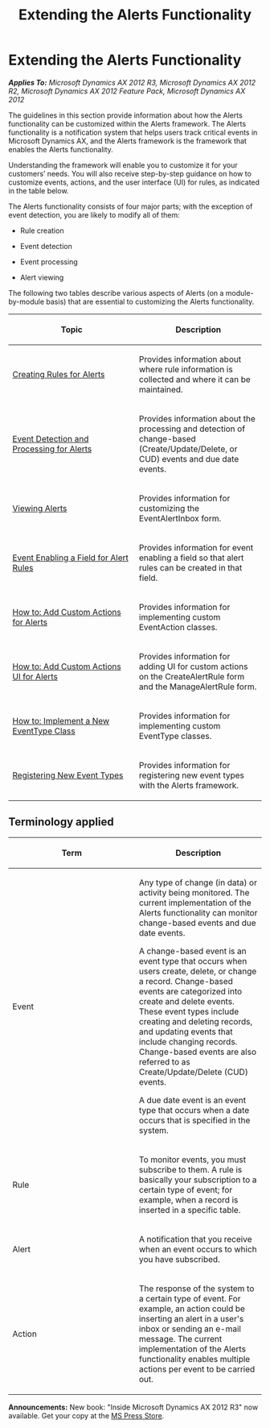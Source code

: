 ﻿---
title: Extending the Alerts Functionality
TOCTitle: Alerts
ms:assetid: 707ea7b9-5092-40cc-b49b-dd2b1fdfaf81
ms:mtpsurl: https://msdn.microsoft.com/en-us/library/Aa673670(v=AX.60)
ms:contentKeyID: 35244915
ms.date: 05/18/2015
mtps_version: v=AX.60
---

# Extending the Alerts Functionality 


_**Applies To:** Microsoft Dynamics AX 2012 R3, Microsoft Dynamics AX 2012 R2, Microsoft Dynamics AX 2012 Feature Pack, Microsoft Dynamics AX 2012_

The guidelines in this section provide information about how the Alerts functionality can be customized within the Alerts framework. The Alerts functionality is a notification system that helps users track critical events in Microsoft Dynamics AX, and the Alerts framework is the framework that enables the Alerts functionality.

Understanding the framework will enable you to customize it for your customers’ needs. You will also receive step-by-step guidance on how to customize events, actions, and the user interface (UI) for rules, as indicated in the table below.

The Alerts functionality consists of four major parts; with the exception of event detection, you are likely to modify all of them:

  - Rule creation

  - Event detection

  - Event processing

  - Alert viewing

The following two tables describe various aspects of Alerts (on a module-by-module basis) that are essential to customizing the Alerts functionality.

<table>
<colgroup>
<col style="width: 50%" />
<col style="width: 50%" />
</colgroup>
<thead>
<tr class="header">
<th><p>Topic</p></th>
<th><p>Description</p></th>
</tr>
</thead>
<tbody>
<tr class="odd">
<td><p><a href="creating-rules-for-alerts.md">Creating Rules for Alerts</a></p></td>
<td><p>Provides information about where rule information is collected and where it can be maintained.</p></td>
</tr>
<tr class="even">
<td><p><a href="event-detection-and-processing-for-alerts.md">Event Detection and Processing for Alerts</a></p></td>
<td><p>Provides information about the processing and detection of change-based (Create/Update/Delete, or CUD) events and due date events.</p></td>
</tr>
<tr class="odd">
<td><p><a href="viewing-alerts.md">Viewing Alerts</a></p></td>
<td><p>Provides information for customizing the EventAlertInbox form.</p></td>
</tr>
<tr class="even">
<td><p><a href="event-enabling-a-field-for-alert-rules.md">Event Enabling a Field for Alert Rules</a></p></td>
<td><p>Provides information for event enabling a field so that alert rules can be created in that field.</p></td>
</tr>
<tr class="odd">
<td><p><a href="how-to-add-custom-actions-for-alerts.md">How to: Add Custom Actions for Alerts</a></p></td>
<td><p>Provides information for implementing custom EventAction classes.</p></td>
</tr>
<tr class="even">
<td><p><a href="how-to-add-custom-actions-ui-for-alerts.md">How to: Add Custom Actions UI for Alerts</a></p></td>
<td><p>Provides information for adding UI for custom actions on the CreateAlertRule form and the ManageAlertRule form.</p></td>
</tr>
<tr class="odd">
<td><p><a href="how-to-implement-a-new-eventtype-class.md">How to: Implement a New EventType Class</a></p></td>
<td><p>Provides information for implementing custom EventType classes.</p></td>
</tr>
<tr class="even">
<td><p><a href="registering-new-event-types.md">Registering New Event Types</a></p></td>
<td><p>Provides information for registering new event types with the Alerts framework.</p></td>
</tr>
</tbody>
</table>


## Terminology applied

<table>
<colgroup>
<col style="width: 50%" />
<col style="width: 50%" />
</colgroup>
<thead>
<tr class="header">
<th><p>Term</p></th>
<th><p>Description</p></th>
</tr>
</thead>
<tbody>
<tr class="odd">
<td><p>Event</p></td>
<td><p>Any type of change (in data) or activity being monitored. The current implementation of the Alerts functionality can monitor change-based events and due date events.</p>
<p>A change-based event is an event type that occurs when users create, delete, or change a record. Change-based events are categorized into create and delete events. These event types include creating and deleting records, and updating events that include changing records. Change-based events are also referred to as Create/Update/Delete (CUD) events.</p>
<p>A due date event is an event type that occurs when a date occurs that is specified in the system.</p></td>
</tr>
<tr class="even">
<td><p>Rule</p></td>
<td><p>To monitor events, you must subscribe to them. A rule is basically your subscription to a certain type of event; for example, when a record is inserted in a specific table.</p></td>
</tr>
<tr class="odd">
<td><p>Alert</p></td>
<td><p>A notification that you receive when an event occurs to which you have subscribed.</p></td>
</tr>
<tr class="even">
<td><p>Action</p></td>
<td><p>The response of the system to a certain type of event. For example, an action could be inserting an alert in a user's inbox or sending an e-mail message. The current implementation of the Alerts functionality enables multiple actions per event to be carried out.</p></td>
</tr>
</tbody>
</table>

  
**Announcements:** New book: "Inside Microsoft Dynamics AX 2012 R3" now available. Get your copy at the [MS Press Store](https://www.microsoftpressstore.com/store/inside-microsoft-dynamics-ax-2012-r3-9780735685109).

